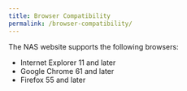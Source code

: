 ```yaml
---
title: Browser Compatibility
permalink: /browser-compatibility/
---
```


The NAS website supports the following browsers: 

* Internet Explorer 11 and later
* Google Chrome 61 and later 
* Firefox 55 and later